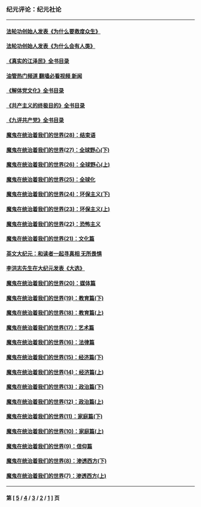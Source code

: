 ### 纪元评论：纪元社论
---
#### [法轮功创始人发表《为什么要救度众生》](../../pages/nsc422/n13975246.md?05230330) 
#### [法轮功创始人发表《为什么会有人类》](../../pages/nsc422/n13912117.md?05230330) 
#### [《真实的江泽民》全书目录](../../pages/nsc422/n13721399.md?05230330) 
#### [油管热门频道 翻墙必看视频 新闻](ok?05230330)
#### [《解体党文化》全书目录](../../pages/nsc422/n13721157.md?05230330) 
#### [《共产主义的终极目的》全书目录](../../pages/nsc422/n13721048.md?05230330) 
#### [《九评共产党》全书目录](../../pages/nsc422/n13708085.md?05230330) 
#### [魔鬼在统治着我们的世界(28)：结束语](../../pages/nsc422/n10936246.md?05230330) 
#### [魔鬼在统治着我们的世界(27)：全球野心(下)](../../pages/nsc422/n10928319.md?05230330) 
#### [魔鬼在统治着我们的世界(26)：全球野心(上)](../../pages/nsc422/n10900318.md?05230330) 
#### [魔鬼在统治着我们的世界(25)：全球化](../../pages/nsc422/n10788205.md?05230330) 
#### [魔鬼在统治着我们的世界(24)：环保主义(下)](../../pages/nsc422/n10695307.md?05230330) 
#### [魔鬼在统治着我们的世界(23)：环保主义(上)](../../pages/nsc422/n10688613.md?05230330) 
#### [魔鬼在统治着我们的世界(22)：恐怖主义](../../pages/nsc422/n10614727.md?05230330) 
#### [魔鬼在统治着我们的世界(21)：文化篇](../../pages/nsc422/n10597706.md?05230330) 
#### [英文大纪元：和读者一起寻真相 无所畏惧](../../pages/nsc422/n12542027.md?05230330) 
#### [李洪志先生在大纪元发表《大选》](../../pages/nsc422/n12534746.md?05230330) 
#### [魔鬼在统治着我们的世界(20)：媒体篇](../../pages/nsc422/n10586579.md?05230330) 
#### [魔鬼在统治着我们的世界(19)：教育篇(下)](../../pages/nsc422/n10564808.md?05230330) 
#### [魔鬼在统治着我们的世界(18)：教育篇(上)](../../pages/nsc422/n10526970.md?05230330) 
#### [魔鬼在统治着我们的世界(17)：艺术篇](../../pages/nsc422/n10499093.md?05230330) 
#### [魔鬼在统治着我们的世界(16)：法律篇](../../pages/nsc422/n10485969.md?05230330) 
#### [魔鬼在统治着我们的世界(15)：经济篇(下)](../../pages/nsc422/n10469975.md?05230330) 
#### [魔鬼在统治着我们的世界(14)：经济篇(上)](../../pages/nsc422/n10457370.md?05230330) 
#### [魔鬼在统治着我们的世界(13)：政治篇(下)](../../pages/nsc422/n10448270.md?05230330) 
#### [魔鬼在统治着我们的世界(12)：政治篇(上)](../../pages/nsc422/n10444576.md?05230330) 
#### [魔鬼在统治着我们的世界(11)：家庭篇(下)](../../pages/nsc422/n10440961.md?05230330) 
#### [魔鬼在统治着我们的世界(10)：家庭篇(上)](../../pages/nsc422/n10435448.md?05230330) 
#### [魔鬼在统治着我们的世界(9)：信仰篇](../../pages/nsc422/n10432159.md?05230330) 
#### [魔鬼在统治着我们的世界(8)：渗透西方(下)](../../pages/nsc422/n10429603.md?05230330) 
#### [魔鬼在统治着我们的世界(7)：渗透西方(上)](../../pages/nsc422/n10426013.md?05230330) 

---
#### 第 [ [5](./5.md?05230330) / [4](./4.md?05230330) / [3](./3.md?05230330) / [2](./2.md?05230330) / [1](./1.md?05230330) ] 页
